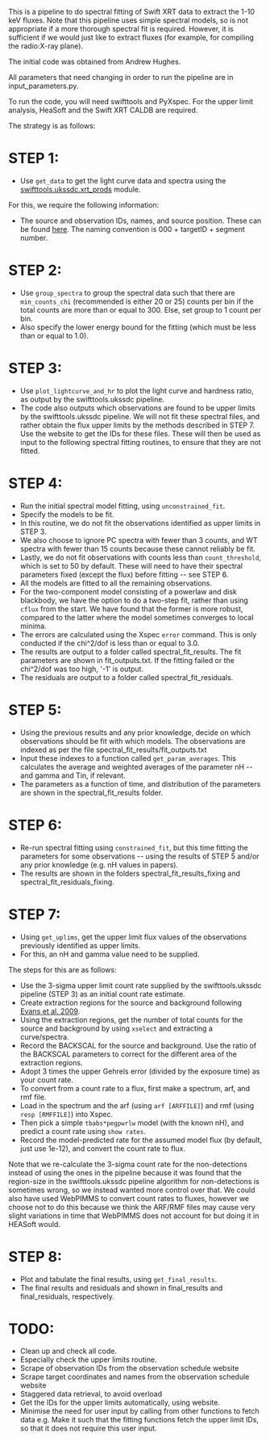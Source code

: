 This is a pipeline to do spectral fitting of Swift XRT data to extract the 1-10 keV fluxes. Note that this pipeline uses simple spectral models, so is not appropriate if a more thorough spectral fit is required. However, it is sufficient if we would just like to extract fluxes (for example, for compiling the radio:X-ray plane). 

The initial code was obtained from Andrew Hughes. 

All parameters that need changing in order to run the pipeline are in input_parameters.py. 

To run the code, you will need swifttools and PyXspec. For the upper limit analysis, HeaSoft and the Swift XRT CALDB are required. 


The strategy is as follows:


# STEP 1: 
- Use `get_data` to get the light curve data and spectra using the [swifttools.ukssdc.xrt_prods](https://www.swift.ac.uk/API/ukssdc/xrt_prods.md) module.

For this, we require the following information:
- The source and observation IDs, names, and source position. These can be found [here](https://www.swift.psu.edu/operations/obsSchedule.php). The naming convention is 000 + targetID + segment number.


# STEP 2: 
- Use `group_spectra` to group the spectral data such that there are `min_counts_chi` (recommended is either 20 or 25) counts per bin if the total counts are more than or equal to 300. Else, set group to 1 count per bin.
- Also specify the lower energy bound for the fitting (which must be less than or equal to 1.0).


# STEP 3:
- Use `plot_lightcurve_and_hr` to plot the light curve and hardness ratio, as output by the swifttools.ukssdc pipeline.
- The code also outputs which observations are found to be upper limits by the swifttools.ukssdc pipeline. We will not fit these spectral files, and rather obtain the flux upper limits by the methods described in STEP 7. Use the website to get the IDs for these files. These will then be used as input to the following spectral fitting routines, to ensure that they are not fitted. 


# STEP 4:
- Run the initial spectral model fitting, using `unconstrained_fit`. 
- Specify the models to be fit.
- In this routine, we do not fit the observations identified as upper limits in STEP 3.
- We also choose to ignore PC spectra with fewer than 3 counts, and WT spectra with fewer than 15 counts because these cannot reliably be fit. 
- Lastly, we do not fit observations with counts less than `count_threshold`, which is set to 50 by default. These will need to have their spectral parameters fixed (except the flux) before fitting -- see STEP 6.
- All the models are fitted to all the remaining observations. 
- For the two-component model consisting of a powerlaw and disk blackbody, we have the option to do a two-step fit, rather than using `cflux` from the start. We have found that the former is more robust, compared to the latter where the model sometimes converges to local minima.
- The errors are calculated using the Xspec `error` command. This is only conducted if the chi^2/dof is less than or equal to 3.0. 
- The results are output to a folder called spectral_fit_results. The fit parameters are shown in fit_outputs.txt. If the fitting failed or the chi^2/dof was too high, '-1' is output.
- The residuals are output to a folder called spectral_fit_residuals.


# STEP 5:
- Using the previous results and any prior knowledge, decide on which observations should be fit with which models. The observations are indexed as per the file spectral_fit_results/fit_outputs.txt
- Input these indexes to a function called `get_param_averages`. This calculates the average and weighted averages of the parameter nH -- and gamma and Tin, if relevant.
- The parameters as a function of time, and distribution of the parameters are shown in the spectral_fit_results folder. 


# STEP 6:
- Re-run spectral fitting using `constrained_fit`, but this time fitting the parameters for some observations -- using the results of STEP 5 and/or any prior knowledge (e.g. nH values in papers).
- The results are shown in the folders spectral_fit_results_fixing and spectral_fit_residuals_fixing.


# STEP 7:
- Using `get_uplims`, get the upper limit flux values of the observations previously identified as upper limits. 
- For this, an nH and gamma value need to be supplied.  

The steps for this are as follows:
- Use the 3-sigma upper limit count rate supplied by the swifttools.ukssdc pipeline (STEP 3) as an initial count rate estimate.
- Create extraction regions for the source and background following [Evans et al. 2009](https://ui.adsabs.harvard.edu/abs/2009MNRAS.397.1177E/abstract).
- Using the extraction regions, get the number of total counts for the source and background by using `xselect` and extracting a curve/spectra. 
- Record the BACKSCAL for the source and background. Use the ratio of the BACKSCAL parameters to correct for the different area of the extraction regions.
- Adopt 3 times the upper Gehrels error (divided by the exposure time) as your count rate.
- To convert from a count rate to a flux, first make a spectrum, arf, and rmf file. 
- Load in the spectrum and the arf (using `arf [ARFFILE]`) and rmf (using `resp [RMFFILE]`) into Xspec. 
- Then pick a simple `tbabs*pegpwrlw` model (with the known nH), and predict a count rate using `show rates`. 
- Record the model-predicted rate for the assumed model flux (by default, just use 1e-12), and convert the count rate to flux.


Note that we re-calculate the 3-sigma count rate for the non-detections instead of using the ones in the pipeline because it was found that the region-size in the swifttools.ukssdc pipeline algorithm for non-detections is sometimes wrong, so we instead wanted more control over that. We could also have used WebPIMMS to convert count rates to fluxes, however we choose not to do this because we think the ARF/RMF files may cause very slight variations in time that WebPIMMS does not account for but doing it in HEASoft would.



# STEP 8:
- Plot and tabulate the final results, using `get_final_results`.  
- The final results and residuals and shown in final_results and final_residuals, respectively.



# TODO: 
- Clean up and check all code. 
- Especially check the upper limits routine.
- Scrape of observation IDs from the observation schedule website
- Scrape target coordinates and names from the observation schedule website
- Staggered data retrieval, to avoid overload
- Get the IDs for the upper limits automatically, using website.
- Minimise the need for user input by calling from other functions to fetch data e.g. Make it such that the fitting functions fetch the upper limit IDs, so that it does not require this user input.